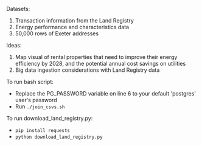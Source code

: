 Datasets:
1. Transaction information from the Land Registry
2. Energy performance and characteristics data
3. 50,000 rows of Exeter addresses

Ideas:
1. Map visual of rental properties that need to improve their energy efficiency by 2028, and the potential annual cost savings on utilities
2. Big data ingestion considerations with Land Registry data


To run bash script:
- Replace the PG_PASSWORD variable on line 6 to your default 'postgres' user's password
- Run `./join_csvs.sh`


To run download_land_registry.py:
- `pip install requests`
- `python download_land_registry.py`